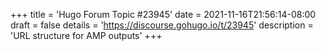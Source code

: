 +++
title = 'Hugo Forum Topic #23945'
date = 2021-11-16T21:56:14-08:00
draft = false
details = 'https://discourse.gohugo.io/t/23945'
description = 'URL structure for AMP outputs'
+++
